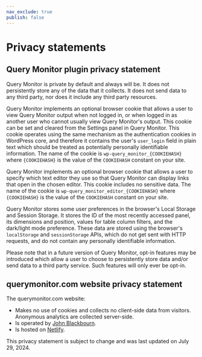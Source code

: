 ```yaml
---
nav_exclude: true
publish: false
---
```


# Privacy statements

## Query Monitor plugin privacy statement

Query Monitor is private by default and always will be. It does not persistently store any of the data that it collects. It does not send data to any third party, nor does it include any third party resources.

Query Monitor implements an optional browser cookie that allows a user to view Query Monitor output when not logged in, or when logged in as another user who cannot usually view Query Monitor's output. This cookie can be set and cleared from the Settings panel in Query Monitor. This cookie operates using the same mechanism as the authentication cookies in WordPress core, and therefore it contains the user's `user_login` field in plain text which should be treated as potentially personally identifiable information. The name of the cookie is `wp-query_monitor_{COOKIEHASH}` where `{COOKIEHASH}` is the value of the `COOKIEHASH` constant on your site.

Query Monitor implements an optional browser cookie that allows a user to specify which text editor they use so that Query Monitor can display links that open in the chosen editor. This cookie includes no sensitive data. The name of the cookie is `wp-query_monitor_editor_{COOKIEHASH}` where `{COOKIEHASH}` is the value of the `COOKIEHASH` constant on your site.

Query Monitor stores some user preferences in the browser's Local Storage and Session Storage. It stores the ID of the most recently accessed panel, its dimensions and position, values for table column filters, and the dark/light mode preference. These data are stored using the browser's `localStorage` and `sessionStorage` APIs, which do not get sent with HTTP requests, and do not contain any personally identifiable information.

Please note that in a future version of Query Monitor, opt-in features may be introduced which allow a user to choose to persistently store data and/or send data to a third party service. Such features will only ever be opt-in.

## querymonitor.com website privacy statement

The querymonitor.com website:

* Makes no use of cookies and collects no client-side data from visitors. Anonymous analytics are collected server-side.
* Is operated by [John Blackbourn](/docs/about/).
* Is hosted on [Netlify](https://www.netlify.com/).

This privacy statement is subject to change and was last updated on July 29, 2024.
